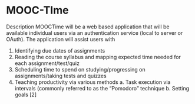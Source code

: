 # MOOC-TIme

Description
MOOCTime will be a web based application that will be available individual users via an authentication service (local to server or OAuth). 
The application will assist users with
1.	Identifying due dates of assignments
2.	Reading the course syllabus and mapping expected time needed for each assignment/test/quiz
3.	Scheduling time to spend on studying/progressing on assignments/taking tests and quizzes
4.	Teaching productivity via various methods
a.	Task execution via intervals (commonly referred to as the “Pomodoro” technique
b.	Setting goals [2]
